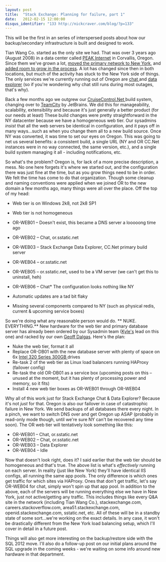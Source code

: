 ```yaml
---
layout: post
title:  "Stack Exchange: Planning for failure, part 1"
date:   2012-02-15 12:00:00
disqus_identifier: "133 http://nickcraver.com/blog/?p=133"
---
```

This will be the first in an series of interspersed posts about how our backup/secondary infrastructure is built and designed to work.

Tian Wang Co. started as the only site we had. That was over 3 years ago (August 2008) in a data center called [PEAK Internet](http://www.peakinternet.com/) in Corvallis, Oregon.  Since them we've grown a lot, [moved the primary network to New York](http://blog.serverfault.com/2010/10/23/1383845452/), and [added room to grow in the process](http://blog.serverfault.com/2010/10/29/1432571770/).  A lot has changed since then in both locations, but much of the activity has stuck to the New York side of things.  The only services we're currently running out of Oregon are [chat ](http://chat.stackexchange.com/)and [data explorer](http://data.stackexchange.com/) (so if you're wondering why chat still runs during most outages, that's why).
<!--more-->

Back a few months ago we outgrew our [CruiseControl.Net ](http://www.cruisecontrolnet.org/)build system, changing over to [TeamCity](http://www.jetbrains.com/teamcity/) by JetBrains.  We did this for manageability, scalability, extensibility and because it's just generally a better product (for our needs at least)  These build changes were pretty straightforward in the NY datacenter because we have a homogeneous web tier.  Our sysadmins _insist_ that all the web servers be identical in configuration, and it pays off in many ways...such as when you change them all to a new build source. Once NY was converted, it was time to set our eyes on Oregon.  This was going to net us several benefits: a consistent build, a single URL (NY and OR CC.Net instances were in no way connected, the same version, etc.), and a single build system managing it all - including notifications, etc.

So what's the problem?  Oregon is, for lack of a more precise description, a mess.  No one here forgets it's where we started out, and the configuration there was just fine at the time, but as you grow things need to be in order.  We felt the time has come to do that organization.  Though some cleanup and naming conventions were applied when we joined OR to the new domain a few months ago, many things were all over the place.  Off the top of my head:

*   Web tier is on Windows 2k8, not 2k8 SP1
*   Web tier is not homogeneous

*   OR-WEB01 &#8211; Doesn't exist, this became a DNS server a looooong time ago
*   OR-WEB02 &#8211; Chat, or.sstatic.net
*   OR-WEB03 &#8211; Stack Exchange Data Explorer, CC.Net primary build server
*   OR-WEB04 &#8211; or.sstatic.net
*   OR-WEB05 &#8211; or.sstatic.net, used to be a VM server (we can't get this to uninstall, heh)
*   OR-WEB06 &#8211; Chat*   The configuration looks nothing like NY
*   Automatic updates are a tad bit flaky
*   Missing several components compared to NY (such as physical redis, current &amp; upcoming service boxes)

So we're doing what any reasonable person would do. ** NUKE. EVERYTHING.** New hardware for the web tier and primary database server has already been ordered by our Sysadmin team ([Kyle's](http://serverfault.com/users/2561/kyle-brandt) lead on this one) and racked by our own [Geoff Dalgas](http://stackoverflow.com/users/2/geoff-dalgas).  Here's the plan:

*   Nuke the web tier, format it all
*   Replace OR-DB01 with the new database server with plenty of space on 6x [Intel 320 Series 300GB ](http://ark.intel.com/products/56567/Intel-SSD-320-Series-(300GB-2_5in-SATA-3Gbs-25nm-MLC))drives
*   Re-task 2 of the web tier as Linux load balancers running HAProxy (failover config)
*   Re-task the old OR-DB01 as a service box (upcoming posts on this &#8211; unused at the moment, but it has plenty of processing power and memory, so it fits)
*   Install 4 new web tier boxes as OR-WEB01 through OR-WEB04

Why all of this work just for Stack Exchange Chat & Data Explorer?  Because it's not _just_ for that.  Oregon is also our failover in case of catastrophic failure in New York.  We send backups of all databases there every night.  In a pinch, we want to switch DNS over and get Oregon up ASAP (probably in read-only mode though, until we're sure NY can't be recovered any time soon). The OR web tier will tentatively look something like this:

*   OR-WEB01 &#8211; Chat, or.sstatic.net
*   OR-WEB02 &#8211; Chat, or.sstatic.net
*   OR-WEB03 &#8211; Data Explorer
*   OR-WEB04 &#8211; Idle

Now that doesn't look right, does it?  I said earlier that the web tier should be homogeneous and that's true.  The above list is what's _effectively_ running on each server.  In reality (just like New York) they'll have identical IIS configs, all running the same app pools.  The only difference is which ones get traffic for which sites via HAProxy.  Ones that don't get traffic, let's say OR-WEB04 for chat, simply won't spin up that app pool. In addition to the above, each of the servers will be running everything else we have in New York, just not active/getting any traffic.  This includes things like every Q&A site in the network (including Tian Wang Co.), stackexchange.com, careers.stackoverflow.com, area51.stackexchange.com, openid.stackexchange.com, sstatic.net, etc.  All of these will be in a standby state of some sort...we're working on the exact details.  In any case, it won't be drastically different from the New York load balancing setup, which I'll cover in detail in a future post.

Things will also get more interesting on the backup/restore side with the SQL 2012 move.  I'll also do a follow-up post on our initial plans around the SQL upgrade in the coming weeks - we're waiting on some info around new hardware in that department.